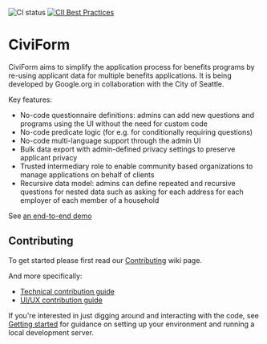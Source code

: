 ![CI status](https://github.com/seattle-uat/civiform/actions/workflows/push.yaml/badge.svg)
[![CII Best Practices](https://bestpractices.coreinfrastructure.org/projects/6008/badge)](https://bestpractices.coreinfrastructure.org/projects/6008)

# CiviForm

CiviForm aims to simplify the application process for benefits programs by re-using applicant data
for multiple benefits applications. It is being developed by Google.org in collaboration with the
City of Seattle.

Key features:

- No-code questionnaire definitions: admins can add new questions and programs using the UI without the need for custom code
- No-code predicate logic (for e.g. for conditionally requiring questions)
- No-code multi-language support through the admin UI
- Bulk data export with admin-defined privacy settings to preserve applicant privacy
- Trusted intermediary role to enable community based organizations to manage applications on behalf of clients
- Recursive data model: admins can define repeated and recursive questions for nested data such as asking for each address for each employer of each member of a household

See [an end-to-end demo](https://www.youtube.com/watch?v=AIYZEd5WAcU)

## Contributing

To get started please first read our
[Contributing](https://docs.civiform.us/contributor-guide/developer-guide/technical-contribution-guide#getting-up-to-speed) wiki page.

And more specifically:
* [Technical contribution guide](https://docs.civiform.us/contributor-guide/developer-guide)
* [UI/UX contribution guide](https://docs.civiform.us/contributor-guide/ui-ux-guide)

If you're interested in just digging around and interacting with the code, see
[Getting started](https://docs.civiform.us/contributor-guide/developer-guide/getting-started) for guidance on
setting up your environment and running a local development server.
